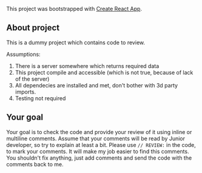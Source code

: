 This project was bootstrapped with [Create React App](https://github.com/facebook/create-react-app).

## About project

This is a dummy project which contains code to review.

Assumptions:

1. There is a server somewhere which returns required data
2. This project compile and accessible (which is not true, because of lack of the server)
3. All dependecies are installed and met, don't bother with 3d party imports.
4. Testing not required

## Your goal

Your goal is to check the code and provide your review of it using inline or multiline comments.
Assume that your comments will be read by Junior developer, so try to explain at least a bit.
Please use `// REVIEW:` in the code, to mark your comments. It will make my job easier to find this comments.
You shouldn't fix anything, just add comments and send the code with the comments back to me.
